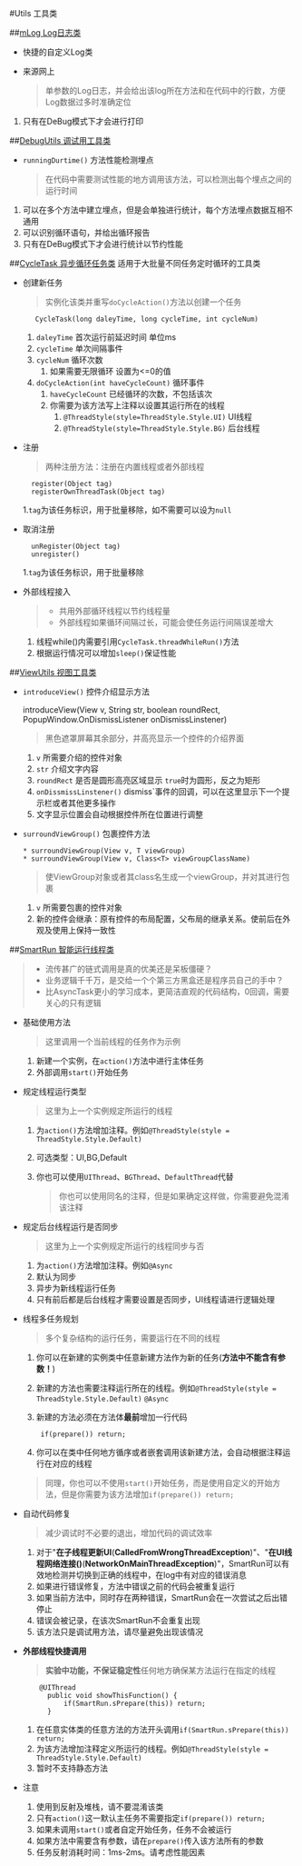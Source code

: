 #Utils 工具类





##[mLog Log日志类](mLog.java)

* 快捷的自定义Log类
* 来源网上

     > 单参数的Log日志，并会给出该log所在方法和在代码中的行数，方便Log数据过多时准确定位

1. 只有在DeBug模式下才会进行打印

##[DebugUtils 调试用工具类](DebugUtils.java)
* `runningDurtime()` 方法性能检测埋点

     > 在代码中需要测试性能的地方调用该方法，可以检测出每个埋点之间的运行时间

 1. 可以在多个方法中建立埋点，但是会单独进行统计，每个方法埋点数据互相不通用
 2. 可以识别循环语句，并给出循环报告
 3. 只有在DeBug模式下才会进行统计以节约性能

##[CycleTask 异步循环任务类](CycleTask.java)
    适用于大批量不同任务定时循环的工具类
* 创建新任务
   >实例化该类并重写`doCycleAction()`方法以创建一个任务

         CycleTask(long daleyTime, long cycleTime, int cycleNum)
   1. `daleyTime` 首次运行前延迟时间 单位ms
   2. `cycleTime` 单次间隔事件
   3. `cycleNum` 循环次数
      1. 如果需要无限循环 设置为<=0的值
   4. `doCycleAction(int haveCycleCount)` 循环事件
      1. `haveCycleCount` 已经循环的次数，不包括该次
      2. 你需要为该方法写上注释以设置其运行所在的线程
            1.  `@ThreadStyle(style=ThreadStyle.Style.UI)` UI线程
            2.  `@ThreadStyle(style=ThreadStyle.Style.BG)` 后台线程

* 注册
   >两种注册方法：注册在内置线程或者外部线程

        register(Object tag)
        registerOwnThreadTask(Object tag)

   1.`tag`为该任务标识，用于批量移除，如不需要可以设为`null`
* 取消注册

        unRegister(Object tag)
        unregister()

   1.`tag`为该任务标识，用于批量移除

* 外部线程接入

   >* 共用外部循环线程以节约线程量
   >* 外部线程如果循环间隔过长，可能会使任务运行间隔误差增大

   1. 线程while()内需要引用`CycleTask.threadWhileRun()`方法
   2. 根据运行情况可以增加`sleep()`保证性能


##[ViewUtils 视图工具类](ViewUtils.java)
* `introduceView()` 控件介绍显示方法

     introduceView(View v, String str, boolean roundRect, PopupWindow.OnDismissListener onDismissLinstener)

     > 黑色遮罩屏幕其余部分，并高亮显示一个控件的介绍界面

    1. `v` 所需要介绍的控件对象
    2. `str` 介绍文字内容
    3. `roundRect` 是否是圆形高亮区域显示 `true`时为圆形，反之为矩形
    4. `onDissmissLinstener()` dismiss`事件的回调，可以在这里显示下一个提示栏或者其他更多操作
    5. 文字显示位置会自动根据控件所在位置进行调整

* `surroundViewGroup()` 包裹控件方法

      * surroundViewGroup(View v, T viewGroup)
      * surroundViewGroup(View v, Class<T> viewGroupClassName)
     > 使ViewGroup对象或者其class名生成一个viewGroup，并对其进行包裹

     1. `v` 所需要包裹的控件对象
     2. 新的控件会继承：原有控件的布局配置，父布局的继承关系。使前后在外观及使用上保持一致性







##[SmartRun 智能运行线程类](SmartRun.java)
> * 流传甚广的链式调用是真的优美还是呆板僵硬？
> * 业务逻辑千千万，是交给一个个第三方黑盒还是程序员自己的手中？
> * 比AsyncTask更小的学习成本，更简洁直观的代码结构，0回调，需要关心的只有逻辑

* 基础使用方法

    >这里调用一个当前线程的任务作为示例

    1. 新建一个实例，在`action()`方法中进行主体任务
    2. 外部调用`start()`开始任务
* 规定线程运行类型

    >这里为上一个实例规定所运行的线程

    1. 为`action()`方法增加注释。例如`@ThreadStyle(style = ThreadStyle.Style.Default)`
    2. 可选类型：UI,BG,Default
    3. 你也可以使用`UIThread`、`BGThread`、`DefaultThread`代替

        > 你也可以使用同名的注释，但是如果确定这样做，你需要避免混淆该注释

* 规定后台线程运行是否同步

    >这里为上一个实例规定所运行的线程同步与否

    1. 为`action()`方法增加注释。例如`@Async`
    2. 默认为同步
    3. 异步为新线程运行任务
    4. 只有前后都是后台线程才需要设置是否同步，UI线程请进行逻辑处理

* 线程多任务规划

    >多个复杂结构的运行任务，需要运行在不同的线程

    1. 你可以在新建的实例类中任意新建方法作为新的任务(**方法中不能含有参数！**)
    2. 新建的方法也需要注释运行所在的线程。例如`@ThreadStyle(style = ThreadStyle.Style.Default)` `@Async`
    3. 新建的方法必须在方法体**最前**增加一行代码

            if(prepare()) return;
    4. 你可以在类中任何地方循序或者嵌套调用该新建方法，会自动根据注释运行在对应的线程

    >同理，你也可以不使用`start()`开始任务，而是使用自定义的开始方法，但是你需要为该方法增加`if(prepare()) return;`


* 自动代码修复

    >减少调试时不必要的退出，增加代码的调试效率

    1. 对于"**在子线程更新UI**(**CalledFromWrongThreadException**)"、"**在UI线程网络连接()**(**NetworkOnMainThreadException**)"，SmartRun可以有效地检测并切换到正确的线程中，在log中有对应的错误消息
    2. 如果进行错误修复，方法中错误之前的代码会被重复运行
    3. 如果当前方法中，同时存在两种错误，SmartRun会在一次尝试之后出错停止
    4. 错误会被记录，在该次SmartRun不会重复出现
    5. 该方法只是调试用方法，请尽量避免出现该情况

* **外部线程快捷调用**

    >**实验中功能，不保证稳定性**任何地方确保某方法运行在指定的线程

          @UIThread
            public void showThisFunction() {
                if(SmartRun.sPrepare(this)) return;
            }

    1. 在任意实体类的任意方法的方法开头调用`if(SmartRun.sPrepare(this)) return;`
    2. 为该方法增加注释定义所运行的线程。例如`@ThreadStyle(style = ThreadStyle.Style.Default)`
    3. 暂时不支持静态方法


* 注意
    1. 使用到反射及堆栈，请不要混淆该类
    2. 只有`action()`这一默认主任务不需要指定`if(prepare()) return;`
    3. 如果未调用`start()`或者自定开始任务，任务不会被运行
    4. 如果方法中需要含有参数，请在`prepare()`传入该方法所有的参数
    5. 任务反射消耗时间：1ms-2ms。请考虑性能因素
